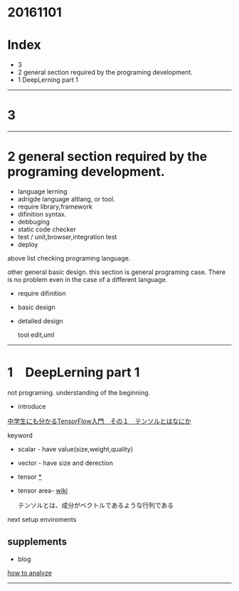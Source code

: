 # 20161101

# Index
- 3 
- 2 general section required by the programing development.
- 1 DeepLerning part 1



----------------------

# 3 




----------------------
# 2 general section required by the programing development.

- language lerning
- adrigde language altlang, or tool.
- require library,framework
- difinition syntax.
- debbuging
- static code checker
- test / unit,browser,integration test
- deploy

above list checking programing language.


other general basic design. this section is general programing case.
There is no problem even in the case of a different language.

- require difinition
- basic design
- detailed design

	tool edit,uml


----------------------

# 1　DeepLerning part 1


not programing. understanding of the beginning.


- introduce

[中学生にも分かるTensorFlow入門　その１　テンソルとはなにか](http://qiita.com/EtsuroHONDA/items/02635dc3026e29f3cb41)

keyword

- scalar - have value(size,weight,quality)
- vector - have size and derection


- tensor [*](http://detail.chiebukuro.yahoo.co.jp/qa/question_detail/q1399851533)
- tensor area- [wiki](https://ja.wikipedia.org/wiki/%E3%83%86%E3%83%B3%E3%82%BD%E3%83%AB%E7%A9%BA%E9%96%93)

	テンソルとは、成分がベクトルであるような行列である



next setup enviroments



## supplements

- blog

[how to analyze](http://blog.albert2005.co.jp/tag/%E5%88%86%E6%9E%90%E6%89%8B%E6%B3%95/)



----------------------



